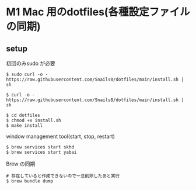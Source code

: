# M1 Mac 用のdotfiles(各種設定ファイルの同期)
## setup
初回のみsudo が必要
```shell
$ sudo curl -o - https://raw.githubusercontent.com/Snails8/dotfiles/main/install.sh | sh
```

```shell
$ curl -o - https://raw.githubusercontent.com/Snails8/dotfiles/main/install.sh | sh
```
```
$ cd dotfiles
$ chmod +x install.sh
$ make install
```

window management tool(start, stop, restart)
```shell
$ brew services start skhd
$ brew services start yabai
```

Brew の同期
```shell
# 存在していると作成できないので一旦削除したあと実行
$ brew bundle dump
```
